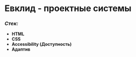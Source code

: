 # Евклид - проектные системы

### **_Стек:_**

- **HTML**
- **CSS**
- **Accessibility (Доступность)**
- **Адаптив**
